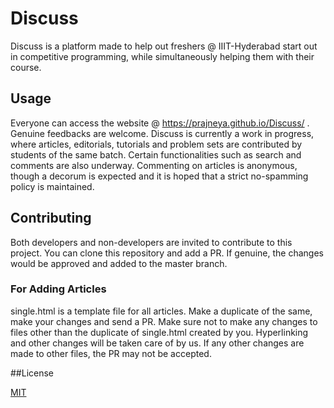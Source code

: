 # Discuss

Discuss is a platform made to help out freshers @ IIIT-Hyderabad start out in competitive programming, while simultaneously helping them with their course.

## Usage

Everyone can access the website @ https://prajneya.github.io/Discuss/ .
Genuine feedbacks are welcome. Discuss is currently a work in progress, where articles, editorials, tutorials and problem sets are contributed by students of the same batch.
Certain functionalities such as search and comments are also underway. Commenting on articles is anonymous, though a decorum is expected and it is hoped that a strict no-spamming policy is maintained.

## Contributing

Both developers and non-developers are invited to contribute to this project. 
You can clone this repository and add a PR. If genuine, the changes would be approved and added to the master branch.

### For Adding Articles

single.html is a template file for all articles. Make a duplicate of the same, make your changes and send a PR. Make sure not to make any changes to files other than the duplicate of single.html created by you. Hyperlinking and other changes will be taken care of by us. If any other changes are made to other files, the PR may not be accepted.

##License

[MIT](https://github.com/twbs/bootstrap/blob/master/LICENSE)
